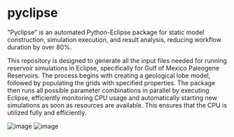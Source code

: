 # pyclipse

"Pyclipse" is an automated Python-Eclipse package for static model construction, simulation execution, and result analysis, reducing workflow duration by over 80%.



This repository is designed to generate all the input files needed for running reservoir simulations in Eclipse, specifically for Gulf of Mexico Paleogene Reservoirs. The process begins with creating a geological lobe model, followed by populating the grids with specified properties. The package then runs all possible parameter combinations in parallel by executing Eclipse, efficiently monitoring CPU usage and automatically starting new simulations as soon as resources are available. This ensures that the CPU is utilized fully and efficiently.

![image](https://github.com/user-attachments/assets/0a87241e-599c-4fd8-b3c0-cdab0f33dcc1)
![image](https://github.com/user-attachments/assets/8b672e7e-d91f-449f-a21d-9ad031cefb2c)

